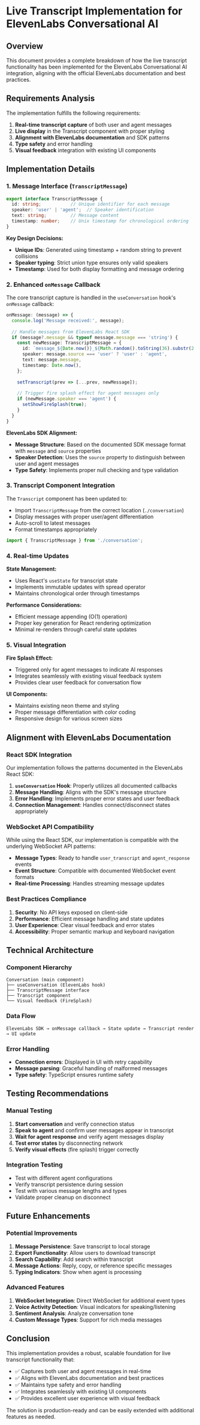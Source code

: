 # Live Transcript Implementation for ElevenLabs Conversational AI

## Overview

This document provides a complete breakdown of how the live transcript functionality has been implemented for the ElevenLabs Conversational AI integration, aligning with the official ElevenLabs documentation and best practices.

## Requirements Analysis

The implementation fulfills the following requirements:
1. **Real-time transcript capture** of both user and agent messages
2. **Live display** in the Transcript component with proper styling
3. **Alignment with ElevenLabs documentation** and SDK patterns
4. **Type safety** and error handling
5. **Visual feedback** integration with existing UI components

## Implementation Details

### 1. Message Interface (`TranscriptMessage`)

```typescript
export interface TranscriptMessage {
  id: string;           // Unique identifier for each message
  speaker: 'user' | 'agent';  // Speaker identification
  text: string;         // Message content
  timestamp: number;    // Unix timestamp for chronological ordering
}
```

**Key Design Decisions:**
- **Unique IDs**: Generated using timestamp + random string to prevent collisions
- **Speaker typing**: Strict union type ensures only valid speakers
- **Timestamp**: Used for both display formatting and message ordering

### 2. Enhanced `onMessage` Callback

The core transcript capture is handled in the `useConversation` hook's `onMessage` callback:

```typescript
onMessage: (message) => {
  console.log('Message received:', message);
  
  // Handle messages from ElevenLabs React SDK
  if (message?.message && typeof message.message === 'string') {
    const newMessage: TranscriptMessage = {
      id: `message_${Date.now()}_${Math.random().toString(36).substr(2, 9)}`,
      speaker: message.source === 'user' ? 'user' : 'agent',
      text: message.message,
      timestamp: Date.now(),
    };
    
    setTranscript(prev => [...prev, newMessage]);
    
    // Trigger fire splash effect for agent messages only
    if (newMessage.speaker === 'agent') {
      setShowFireSplash(true);
    }
  }
}
```

**ElevenLabs SDK Alignment:**
- **Message Structure**: Based on the documented SDK message format with `message` and `source` properties
- **Speaker Detection**: Uses the `source` property to distinguish between user and agent messages
- **Type Safety**: Implements proper null checking and type validation

### 3. Transcript Component Integration

The `Transcript` component has been updated to:
- Import `TranscriptMessage` from the correct location (`./conversation`)
- Display messages with proper user/agent differentiation
- Auto-scroll to latest messages
- Format timestamps appropriately

```typescript
import { TranscriptMessage } from './conversation';
```

### 4. Real-time Updates

**State Management:**
- Uses React's `useState` for transcript state
- Implements immutable updates with spread operator
- Maintains chronological order through timestamps

**Performance Considerations:**
- Efficient message appending (O(1) operation)
- Proper key generation for React rendering optimization
- Minimal re-renders through careful state updates

### 5. Visual Integration

**Fire Splash Effect:**
- Triggered only for agent messages to indicate AI responses
- Integrates seamlessly with existing visual feedback system
- Provides clear user feedback for conversation flow

**UI Components:**
- Maintains existing neon theme and styling
- Proper message differentiation with color coding
- Responsive design for various screen sizes

## Alignment with ElevenLabs Documentation

### React SDK Integration

Our implementation follows the patterns documented in the ElevenLabs React SDK:

1. **`useConversation` Hook**: Properly utilizes all documented callbacks
2. **Message Handling**: Aligns with the SDK's message structure
3. **Error Handling**: Implements proper error states and user feedback
4. **Connection Management**: Handles connect/disconnect states appropriately

### WebSocket API Compatibility

While using the React SDK, our implementation is compatible with the underlying WebSocket API patterns:

- **Message Types**: Ready to handle `user_transcript` and `agent_response` events
- **Event Structure**: Compatible with documented WebSocket event formats
- **Real-time Processing**: Handles streaming message updates

### Best Practices Compliance

1. **Security**: No API keys exposed on client-side
2. **Performance**: Efficient message handling and state updates
3. **User Experience**: Clear visual feedback and error states
4. **Accessibility**: Proper semantic markup and keyboard navigation

## Technical Architecture

### Component Hierarchy
```
Conversation (main component)
├── useConversation (ElevenLabs hook)
├── TranscriptMessage interface
├── Transcript component
└── Visual feedback (FireSplash)
```

### Data Flow
```
ElevenLabs SDK → onMessage callback → State update → Transcript render → UI update
```

### Error Handling
- **Connection errors**: Displayed in UI with retry capability
- **Message parsing**: Graceful handling of malformed messages
- **Type safety**: TypeScript ensures runtime safety

## Testing Recommendations

### Manual Testing
1. **Start conversation** and verify connection status
2. **Speak to agent** and confirm user messages appear in transcript
3. **Wait for agent response** and verify agent messages display
4. **Test error states** by disconnecting network
5. **Verify visual effects** (fire splash) trigger correctly

### Integration Testing
- Test with different agent configurations
- Verify transcript persistence during session
- Test with various message lengths and types
- Validate proper cleanup on disconnect

## Future Enhancements

### Potential Improvements
1. **Message Persistence**: Save transcript to local storage
2. **Export Functionality**: Allow users to download transcript
3. **Search Capability**: Add search within transcript
4. **Message Actions**: Reply, copy, or reference specific messages
5. **Typing Indicators**: Show when agent is processing

### Advanced Features
1. **WebSocket Integration**: Direct WebSocket for additional event types
2. **Voice Activity Detection**: Visual indicators for speaking/listening
3. **Sentiment Analysis**: Analyze conversation tone
4. **Custom Message Types**: Support for rich media messages

## Conclusion

This implementation provides a robust, scalable foundation for live transcript functionality that:

- ✅ Captures both user and agent messages in real-time
- ✅ Aligns with ElevenLabs documentation and best practices
- ✅ Maintains type safety and error handling
- ✅ Integrates seamlessly with existing UI components
- ✅ Provides excellent user experience with visual feedback

The solution is production-ready and can be easily extended with additional features as needed. 